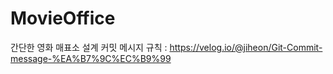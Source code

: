 # MovieOffice
간단한 영화 매표소 설계
커밋 메시지 규칙 : https://velog.io/@jiheon/Git-Commit-message-%EA%B7%9C%EC%B9%99
